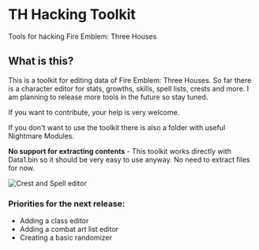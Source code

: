 # TH Hacking Toolkit

Tools for hacking Fire Emblem: Three Houses

## What is this?

This is a toolkit for editing data of Fire Emblem: Three Houses. So far there is a character editor for stats, growths, skills, spell lists, crests and more. I am planning to release more tools in the future so stay tuned.

If you want to contribute, your help is very welcome.

If you don't want to use the toolkit there is also a folder with useful Nightmare Modules.

**No support for extracting contents** - This toolkit works directly with Data1.bin so it should be very easy to use anyway. No need to extract files for now.

![Crest and Spell editor](https://i.imgur.com/BgBbdCR.png)

### Priorities for the next release:

* Adding a class editor
* Adding a combat art list editor
* Creating a basic randomizer
